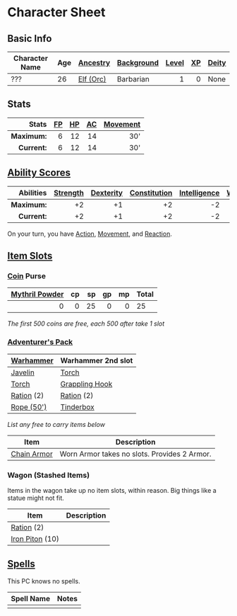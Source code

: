 # Character Sheet

## Basic Info

| Character Name | Age | [Ancestry](../../../Player%20Characters/Ancenstries/Ancestry.md) | [Background](../../../Player%20Characters/Backgrounds.md) | [Level](../../../Player%20Characters/Derived%20Statistics/Level.md) | [XP](../../../Player%20Characters/Derived%20Statistics/Experience%20Points.md) | [Deity](../../../Magic/Spells/Deities/Deities.md) |
| -------------- | --- | ---------------------------------------------------------------- | --------------------------------------------------------- | ------------------------------------------------------------------: | -----------------------------------------------------------------------------: | :------------------------------------------------ |
| ???            | 26  | [Elf (Orc)](../../../Player%20Characters/Ancenstries/Elf.md)     | Barbarian                                                 |                                                                   1 |                                                                              0 | None                                              |
## Stats

|        Stats | [FP](../../../Player%20Characters/Derived%20Statistics/Fatigue%20Points.md) | [HP](../../../Player%20Characters/Derived%20Statistics/Health%20Points.md) | [AC](../../../Player%20Characters/Derived%20Statistics/Armor%20Class.md) | [Movement](../../../Game%20Procedures/Movement.md) |
| -----------: | --------------------------------------------------------------------------: | -------------------------------------------------------------------------: | -----------------------------------------------------------------------: | -------------------------------------------------: |
| **Maximum:** |                                                                           6 |                                                                         12 |                                                                       14 |                                                30' |
| **Current:** |                                                                           6 |                                                                         12 |                                                                       14 |                                                30' |
## [Ability Scores](../../../Player%20Characters/Chosen%20Statistics/Ability%20Scores.md)

|    Abilities | [Strength](../../../Player%20Characters/Chosen%20Statistics/Strength.md) | [Dexterity](../../../Player%20Characters/Chosen%20Statistics/Dexterity.md) | [Constitution](../../../Player%20Characters/Chosen%20Statistics/Constitution.md) | [Intelligence](../../../Player%20Characters/Chosen%20Statistics/Intelligence.md) | [Wisdom](../../../Player%20Characters/Chosen%20Statistics/Wisdom.md)<br> | [Charisma](../../../Player%20Characters/Chosen%20Statistics/Charisma.md)<br> |
| -----------: | -----------------------------------------------------------------------: | -------------------------------------------------------------------------: | -------------------------------------------------------------------------------: | -------------------------------------------------------------------------------: | -----------------------------------------------------------------------: | ---------------------------------------------------------------------------: |
| **Maximum:** |                                                                       +2 |                                                                         +1 |                                                                               +2 |                                                                               -2 |                                                                        0 |                                                                           -1 |
| **Current:** |                                                                       +2 |                                                                         +1 |                                                                               +2 |                                                                               -2 |                                                                        0 |                                                                           -1 |
On your turn, you have [Action](../../../Game%20Procedures/Action.md), [Movement](../../../Game%20Procedures/Movement.md), and [Reaction](../../../Game%20Procedures/Reaction.md).
## [Item Slots](../../../Player%20Characters/Derived%20Statistics/Item%20Slots.md)
### [Coin](../../../Economy/Coins.md) Purse

| [Mythril Powder](../../../Magic/Mythril.md) |  cp |  sp |  gp |  mp | Total |
| -------------------------------------------:| ---:| ---:| ---:| ---:| ----- |
|                                           0 |   0 |  25 |   0 |   0 | 25    |
<!-- TBLFM: @>$6=sum($1..$-1) -->
*The first 500 coins are free, each 500 after take 1 slot*
### [Adventurer's Pack](../../../Items/Individual%20Item%20Cards/Gear/100%20Coins/Adventurer's%20Pack.md)

| [Warhammer](../../../Items/Individual%20Item%20Cards/Weapons/Melee%20Weapons/Large%20Simple%20Weapon.md) | Warhammer 2nd slot                                                                                       |
| ------------------------------------------------------------------------------------------------------------------ | -------------------------------------------------------------------------------------------------------- |
| [Javelin](../../../Items/Individual%20Item%20Cards/Weapons/Melee%20Weapons/Throwable%20Weapon.md)        | [Torch](../../../Items/Individual%20Item%20Cards/Gear/1%20Coin/Torch.md)                       |
| [Torch](../../../Items/Individual%20Item%20Cards/Gear/1%20Coin/Torch.md)                                 | [Grappling Hook](../../../Items/Individual%20Item%20Cards/Gear/25%20Coins/Grappling%20Hook.md) |
| [Ration](../../../Items/Individual%20Item%20Cards/Gear/1%20Coin/Ration.md) (2)                           | [Ration](../../../Items/Individual%20Item%20Cards/Gear/1%20Coin/Ration.md) (2)                 |
| [Rope (50')](../../../Items/Individual%20Item%20Cards/Gear/50%20Coins/Rope%20(50').md)                   | [Tinderbox](../../../Items/Individual%20Item%20Cards/Gear/10%20Coins/Tinderbox.md)             |
*List any free to carry items below*

| Item                                                                                                       | Description                                  |
| ---------------------------------------------------------------------------------------------------------- | -------------------------------------------- |
| [Chain Armor](../../../Items/Individual%20Item%20Cards/Armors/Mundane%20Armors/Chain%20Armor.md) | Worn Armor takes no slots. Provides 2 Armor. |
### Wagon (Stashed Items)
Items in the wagon take up no item slots, within reason. Big things like a statue might not fit.

| Item                                                                                                  | Description |
| ----------------------------------------------------------------------------------------------------- | ----------- |
| [Ration](../../../Items/Individual%20Item%20Cards/Gear/1%20Coin/Ration.md) (2)              |             |
| [Iron Piton](../../../Items/Individual%20Item%20Cards/Gear/10%20Coins/Iron%20Piton.md) (10) |             |
## [Spells](../../../Magic/Spells.md)
This PC knows no spells.

| Spell Name | Notes |
| ---------- | ----- |
|            |       |
